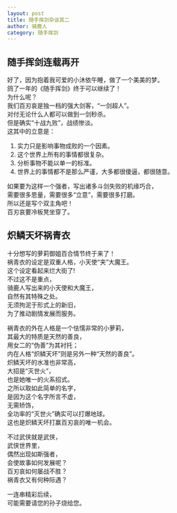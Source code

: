 ```yaml
---
layout: post
title: 随手挥剑杂谈其二
author: 骑鹿人
category: 随手挥剑
---
```


## 随手挥剑连载再开

好了，因为抱着我可爱的小沐依午睡，做了一个美美的梦。<br>
鸽了一年的《随手挥剑》终于可以继续了！<br>
为什么呢？<br>
我们百刃哀是独一档的强大剑客，“一剑超人”。<br>
对付无论什么人都可以做到一剑秒杀。<br>
但是确实“十战九败”，战绩惨淡。<br>
这其中的立意是：
1. 实力只是影响事物成败的一个因素。
2. 这个世界上所有的事情都很复杂。
3. 分析事物不能以单一的标准。
4. 世界上的事情都不是那么严谨，大多都很傻逼，都很随意。

如果要为这样一个强者，写出诸多斗剑失败的机缘巧合，<br>
需要很多思量，需要很多“立意”，需要很多打磨。<br>
所以还是写个双主角吧！<br>
百刃哀要冷板凳坐穿了。

## 炽鳞天坏祸青衣

十分想写的萝莉御姐百合情节终于来了！<br>
祸青衣的设定是双重人格，小天使“夹”大魔王。<br>
这个设定看起来烂大街了!<br>
不过这不是重点，<br>
骑鹿人写出来的小天使和大魔王，<br>
自然有其特殊之处。<br>
无须拘泥于形式上的新旧，<br>
为了推动剧情发展而服务。

祸青衣的外在人格是一个怯懦非常的小萝莉，<br>
其最大的特质是天然的善良，<br>
用女二的“伪善”为其衬托；<br>
内在人格“炽鳞天坏”则是另外一种“天然的善良”。<br>
炽鳞天坏的水准也非常高，<br>
大招是“灭世火”，<br>
也是她唯一的火系招式。<br>
之所以取如此简单的名字，<br>
是因为这个名字所言不虚，<br>
无需矫饰，<br>
全功率的“灭世火”确实可以打爆地球。<br>
这也是炽鳞天坏打赢百刃哀的唯一机会。

不过武侠就是武侠，<br>
武侠世界里，<br>
偶然出现如斯强者，<br>
会使故事如何发展呢？<br>
百刃哀如何屡战不胜？<br>
祸青衣又有何种际遇？

一连串精彩后续，<br>
可能需要请您的孙子烧给您。

